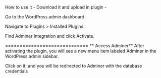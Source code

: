 How to use it - 
Download it and upload in plugin  - 

Go to the WordPress admin dashboard.

Navigate to Plugins > Installed Plugins.

Find Adminer Integration and click Activate.

=============================
**
Access Adminer**
After activating the plugin, you will see a new menu item labeled Adminer in the WordPress admin sidebar.

Click on it, and you will be redirected to Adminer with the database credentials 

